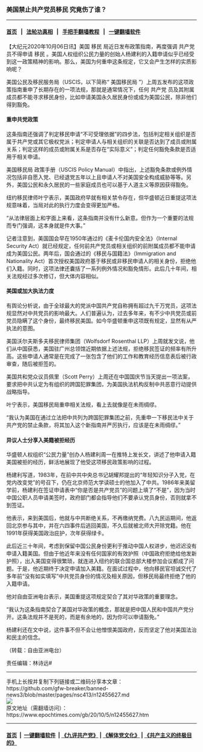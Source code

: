 ### 美国禁止共产党员移民 究竟伤了谁？
------------------------

#### [首页](https://github.com/gfw-breaker/banned-news3/blob/master/README.md) &nbsp;&nbsp;|&nbsp;&nbsp; [法轮功真相](https://github.com/begood0513/basic/blob/master/README.md)  &nbsp;&nbsp;|&nbsp;&nbsp; [手把手翻墙教程](https://github.com/gfw-breaker/guides/wiki)  &nbsp;&nbsp;|&nbsp;&nbsp; [一键翻墙软件](https://github.com/gfw-breaker/nogfw/blob/master/README.md)  



<div><p>
 【大纪元2020年10月06日讯】美国
 <ok href="https://www.epochtimes.com/gb/tag/%E7%A7%BB%E6%B0%91.html">
  移民
 </ok>
 局近日发布政策指南，再度强调
 <ok href="https://www.epochtimes.com/gb/tag/%E5%85%B1%E4%BA%A7%E5%85%9A.html">
  共产党
 </ok>
 员不得申请
 <ok href="https://www.epochtimes.com/gb/tag/%E7%A7%BB%E6%B0%91.html">
  移民
 </ok>
 。美国人权组织公民力量的创始人杨建利的入籍申请似乎已经受到这一政策精神的影响。那么，美国为何重申这条规定，它又会产生怎样的实质影响呢？
</p>
<p>
 美国公民及移民服务局（USCIS，以下简称“
 <ok href="https://www.epochtimes.com/gb/tag/%E7%BE%8E%E5%9B%BD%E7%A7%BB%E6%B0%91%E5%B1%80.html">
  美国移民局
 </ok>
 ”）上周五发布的这项政策指南重申了长期存在的一项法规，那就是通常情况下，任何
 <ok href="https://www.epochtimes.com/gb/tag/%E5%85%B1%E4%BA%A7%E5%85%9A.html">
  共产党
 </ok>
 员及其附属成员都不能寻求移民身份，比如申请美国永久居民身份或成为美国公民，除非他们得到豁免。
</p>
<h4>
 重申共党政策
</h4>
<p>
 这条指南还强调了判定移民申请“不可受理依据”的四步法，包括判定相关组织是否属于共产党或其它极权党派；判定申请人与相关组织的关联是否达到了成员或附属关系；判定这样的成员或附属关系是否存在“实际意义”；判定任何豁免条款是否适用于相关申请。
</p>
<p>
 <ok href="https://www.epochtimes.com/gb/tag/%E7%BE%8E%E5%9B%BD%E7%A7%BB%E6%B0%91%E5%B1%80.html">
  美国移民局
 </ok>
 政策手册（USCIS Policy Manual）中指出，上述豁免条款或例外情况包括非自愿入党、已经退党五年以上且申请人不对美国安全构成威胁等等。另外，美国公民和永久居民的一些家庭成员也可以基于人道主义等原因获得豁免。
</p>
<p>
 纽约移民律师叶宁表示，美国政府早就有相关禁令存在，但华盛顿近日重提这项法规意味着，当局对此的执行力度会变得更加严格。
</p>
<p>
 “从法律层面上和字面上来看，这条指南并没有什么新意。但作为一个重要的法规而专门强调，这本身就是件大事。”
</p>
<p>
 记者注意到，美国国会早在1950年通过的《麦卡伦国内安全法》（Internal Security Act）就已经规定，任何前共产党员或相关组织的前附属成员都不能申请成为美国公民。两年后，国会通过的《移民与国籍法》（Immigration and Nationality Act）首次授权美国政府基于移民或非移民申请人的相关身份，拒绝他们入籍。同时，这项法律还囊括了一系列例外情况和豁免情形。此后几十年间，相关法规经过多次修订，但大体内容相似。
</p>
<h4>
 美国或加大执法力度
</h4>
<p>
 有舆论分析说，由于全球最大的党派中国共产党自称拥有超过九千万党员，这项法规显然对中共党员的影响最大。人们普遍认为，过去多年来，有不少中共党员或前党员隐瞒了这个身份，最终移民美国。如今华盛顿重申这项既有规定，显然有从严执法的意图。
</p>
<p>
 美国沃尔夫斯多夫移民律师集团（Wolfsdorf Rosenthal LLP）上周就发文说，他们从中国获悉，美国驻广州总领馆近期依据上述法规，拒绝移民签证的频率有所升高。这些申请人通常是在完成了一张包含了他们的工作和教育经历信息表后被行政审查，随后被拒签的。
</p>
<p>
 美国共和党众议员佩里（Scott Perry）上周还在中国国庆节当天提出一项法案，要求把中共认定为有组织的跨国犯罪集团，为美国执法机构反制中共恶意行动提供战略指导。
</p>
<p>
 叶宁表示，美国移民局重申相关法规，看上去就像是在未雨绸缪。
</p>
<p>
 “我认为美国在通过立法把中共列为跨国犯罪集团之前，先重申一下移民法中关于共产党的禁止条款，将其加入这个新指南并严厉执行，应该是在未雨绸缪。”
</p>
<h4>
 异议人士分享入美籍被拒经历
</h4>
<p>
 华盛顿人权组织“公民力量”创办人杨建利周一在推特上发长文，讲述了他申请入籍美国被拒的经历，鲜活地展现了他受这项移民政策影响的过程。
</p>
<p>
 杨建利写道，1983年，在前中共中央总书记胡耀邦提出的“年轻知识分子入党，在党内改变党”的号召下，仍在北京师范大学读硕士的他加入了中共。1986年来美留学前，杨建利在签证申请表中“你是否是共产党员”的问题上填了“不是”，因为当时中国公职人员申请美签时，政府部门都会指导他们不要承认党员身份，否则就拿不到签证。
</p>
<p>
 他表示，来到美国后，他就与中共断绝关系，不再缴纳党费。八九民运期间，他返回北京参与其中，并在六四事件后逃回美国，不久后就被北师大开除党籍。他在1991年获得美国政治庇护，次年获得绿卡。
</p>
<p>
 此后近三十年间，考虑到保留中国公民身份更利于推动中国人权进步，他迟迟没有申请入籍美国。但由于他近年来没有任何国家的有效护照（中国政府拒绝给他发新护照），出入美国变得很繁琐，就连进入纽约的联合国总部大楼参加会议都成了问题。于是，他近期终于决定申请加入美籍。在面试过程中，他向移民官坦诚交代了多年前“没有如实填写”中共党员身份的情况及相关原因，但移民局最终拒绝了他的入籍申请。
</p>
<p>
 他对自由亚洲电台表示，美国重提这项规定契合了其对华政策的重要理念。
</p>
<p>
 “我认为这条指南契合了美国对华政策的概念，那就是把中国人民和中国共产党分开。这条法规并不是死的，而是有余地的，因为你可以申请豁免。”
</p>
<p>
 杨建利还在文中说，这件事不但不会让他憎恨美国政府，反而坚定了他对美国法治和民主的信念。
</p>
<p>
 （转载：自由亚洲电台）
</p>
<p>
 责任编辑：林诗远#
</p>
</div>
<hr/>
手机上长按并复制下列链接或二维码分享本文章：<br/>
https://github.com/gfw-breaker/banned-news3/blob/master/pages/nsc413/n12455627.md <br/>
<a href='https://github.com/gfw-breaker/banned-news3/blob/master/pages/nsc413/n12455627.md'><img src='https://github.com/gfw-breaker/banned-news3/blob/master/pages/nsc413/n12455627.md.png'/></a> <br/>
原文地址（需翻墙访问）：https://www.epochtimes.com/gb/20/10/5/n12455627.htm


------------------------
#### [首页](https://github.com/gfw-breaker/banned-news3/blob/master/README.md) &nbsp;|&nbsp; [一键翻墙软件](https://github.com/gfw-breaker/nogfw/blob/master/README.md) &nbsp;| [《九评共产党》](https://github.com/gfw-breaker/9ping.md/blob/master/README.md#九评之一评共产党是什么) | [《解体党文化》](https://github.com/gfw-breaker/jtdwh.md/blob/master/README.md) | [《共产主义的终极目的》](https://github.com/gfw-breaker/gczydzjmd.md/blob/master/README.md)


<img src='http://gfw-breaker.win/banned-news3/pages/nsc413/n12455627.md' width='0px' height='0px'/>